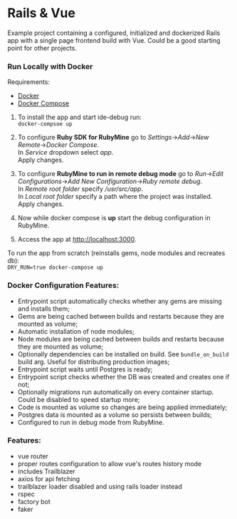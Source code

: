 # Rails & Vue

Example project containing a configured, initialized and dockerized Rails app with a single page frontend build with Vue.
Could be a good starting point for other projects.

### Run Locally with Docker
Requirements:
- [Docker](https://docs.docker.com/install/)
- [Docker Compose](https://docs.docker.com/install/)

1. To install the app and start ide-debug run:  
`docker-compsoe up`

2. To configure **Ruby SDK for RubyMine** go to *Settings*->*Add*->*New Remote*->*Docker Compose*.  
In *Service* dropdown select *app*.  
Apply changes.

3. To configure **RubyMine to run in remote debug mode** go to *Run*->*Edit Configurations*->*Add New Configuration*->*Ruby remote debug*.  
In *Remote root folder* specify */usr/src/app*.  
In *Local root folder* specify a path where the project was installed.  
Apply changes.

4. Now while docker compose is **up** start the debug configuration in RubyMine.  

5. Access the app at [http://localhost:3000](http://localhost:3000).


To run the app from scratch (reinstalls gems, node modules and recreates db):  
`DRY_RUN=true docker-compose up`

### Docker Configuration Features:
- Entrypoint script automatically checks whether any gems are missing and installs them;
- Gems are being cached between builds and restarts because they are mounted as volume;
- Automatic installation of node modules;
- Node modules are being cached between builds and restarts because they are mounted as volume;
- Optionally dependencies can be installed on build. See `bundle_on_build` build arg. Useful for distributing production images;
- Entrypoint script waits until Postgres is ready;
- Entrypoint script checks whether the DB was created and creates one if not;
- Optionally migrations run automatically on every container startup. Could be disabled to speed startup more;
- Code is mounted as volume so changes are being applied immediately;
- Postgres data is mounted as a volume so persists between builds;
- Configured to run in debug mode from RubyMine.

### Features:
- vue router
- proper routes configuration to allow vue's routes history mode
- includes Trailblazer
- axios for api fetching
- trailblazer loader disabled and using rails loader instead
- rspec
- factory bot
- faker
